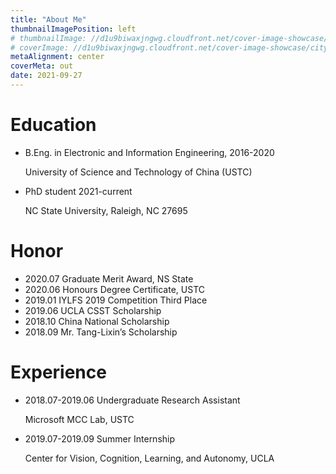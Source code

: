 ```yaml
---
title: "About Me"
thumbnailImagePosition: left
# thumbnailImage: //d1u9biwaxjngwg.cloudfront.net/cover-image-showcase/city-750.jpg
# coverImage: //d1u9biwaxjngwg.cloudfront.net/cover-image-showcase/city.jpg
metaAlignment: center
coverMeta: out
date: 2021-09-27
---
```

# Education 
- B.Eng. in Electronic and Information Engineering, 2016-2020

    University of Science and Technology of China (USTC)

- PhD student 2021-current

    NC State University, Raleigh, NC 27695

# Honor

- 2020.07 Graduate Merit Award, NS State
- 2020.06 Honours Degree Certificate, USTC
- 2019.01 IYLFS 2019 Competition Third Place 
- 2019.06 UCLA CSST Scholarship
- 2018.10 China National Scholarship
- 2018.09 Mr. Tang-Lixin’s Scholarship

# Experience

- 2018.07-2019.06 Undergraduate Research Assistant 
    
    Microsoft MCC Lab, USTC


- 2019.07-2019.09 Summer Internship
    
    Center for Vision, Cognition, Learning, and Autonomy, UCLA
